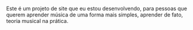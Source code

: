 Este é um projeto de site que eu estou desenvolvendo, para pessoas que querem aprender música de uma forma mais simples, aprender de fato, teoria musical na prática.
